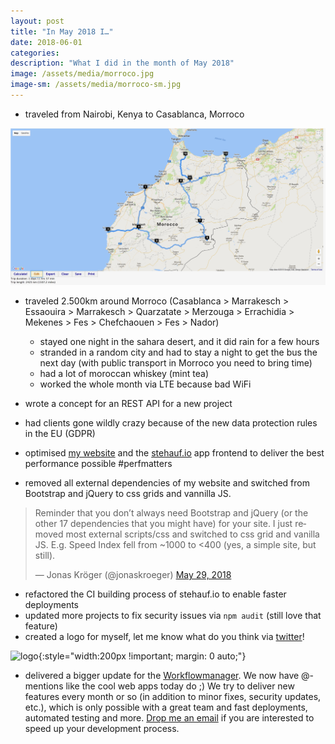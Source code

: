 ```yaml
---
layout: post
title: "In May 2018 I…"
date: 2018-06-01
categories:
description: "What I did in the month of May 2018"
image: /assets/media/morroco.jpg
image-sm: /assets/media/morroco-sm.jpg
---
```

- traveled from Nairobi, Kenya to Casablanca, Morroco

![map of my travels in Morroco](/assets/media/map_morroco.jpg "A map of my travels in Morroco")

- traveled 2.500km around Morroco (Casablanca > Marrakesch > Essaouira > Marrakesch > Quarzatate > Merzouga > Errachidia > Mekenes > Fes > Chefchaouen > Fes > Nador)
  - stayed one night in the sahara desert, and it did rain for a few hours
  - stranded in a random city and had to stay a night to get the bus the next day (with public transport in Morroco you need to bring time)
  - had a lot of moroccan whiskey (mint tea)
  - worked the whole month via LTE because bad WiFi

- wrote a concept for an REST API for a new project
- had clients gone wildly crazy because of the new data protection rules in the EU (GDPR)
- optimised [my website](https://devicezero.de/) and the [stehauf.io](https://stehauf.io) app frontend to deliver the best performance possible #perfmatters
- removed all external dependencies of my website and switched from Bootstrap and jQuery to css grids and vannilla JS.

<blockquote class="twitter-tweet" data-lang="en"><p lang="en" dir="ltr">Reminder that you don’t always need Bootstrap and jQuery (or the other 17 dependencies that you might have) for your site. I just removed most external scripts/css and switched to css grid and vanilla JS. E.g. Speed Index fell from ~1000 to &lt;400 (yes, a simple site, but still).</p>&mdash; Jonas Kröger (@jonaskroeger) <a href="https://twitter.com/jonaskroeger/status/1001436447331749888?ref_src=twsrc%5Etfw">May 29, 2018</a></blockquote>
<script async src="https://platform.twitter.com/widgets.js" charset="utf-8"></script>

- refactored the CI building process of stehauf.io to enable faster deployments
- updated more projects to fix security issues via `npm audit` (still love that feature)
- created a logo for myself, let me know what do you think via [twitter](https://twitter.com/jonaskroeger)!

![logo](https://devicezero.de/assets/img/devicezero_logo.svg "logo devicezero" ){:style="width:200px !important; margin: 0 auto;"}

- delivered a bigger update for the [Workflowmanager](https://wfm.data-room.de/en). We now have @-mentions like the cool web apps today do ;) We try to deliver new features every month or so (in addition to minor fixes, security updates, etc.), which is only possible with a great team and fast deployments, automated testing and more. [Drop me an email](mailto:jk@devicezero.de) if you are interested to speed up your development process.
